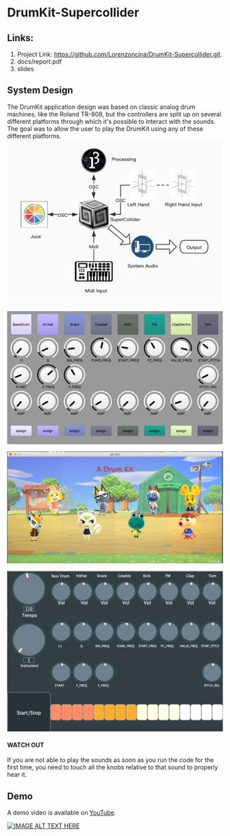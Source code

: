 # DrumKit-Supercollider

## Links:
1. Project Link: https://github.com/Lorenzoncina/DrumKit-Supercollider.git.
2. docs/report.pdf
3. slides


## System Design
The DrumKit application design was based on classic analog drum machines, like the Roland TR-808, but the controllers are split up on several different platforms through which it's possible to interact with the sounds. The goal was to allow the user to play the DrumKit using any of these different platforms.
![System Diagram](docs/images/flow.png)

![System Diagram](docs/images/SuperColliderGUI.png)

![System Diagram](docs/images/p5_GUI.png)

![System Diagram](docs/images/DrumKitGUI.png)

#### WATCH OUT 
If you are not able to play the sounds as soon as you run the code for the first time, you need to touch all the knobs relative to that sound to properly hear it.

## Demo
A demo video is available on [YouTube](https://youtu.be/CN5pVXBAqJA).

[![IMAGE ALT TEXT HERE](http://img.youtube.com/vi/CN5pVXBAqJA/0.jpg)](http://www.youtube.com/watch?v=CN5pVXBAqJA)
